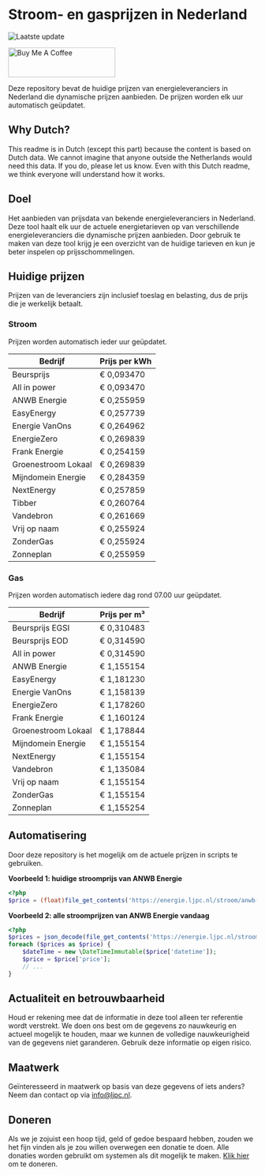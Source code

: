 # Stroom- en gasprijzen in Nederland

![Laatste update](https://img.shields.io/badge/laatste%20update-2025--10--11%2014%3A00%20CET-brightgreen)

<a href="https://www.buymeacoffee.com/Lars-" target="_blank"><img src="https://cdn.buymeacoffee.com/buttons/v2/default-orange.png" alt="Buy Me A Coffee" height="60" style="height: 60px !important;width: 217px !important;" ></a>

Deze repository bevat de huidige prijzen van energieleveranciers in Nederland die dynamische prijzen aanbieden. De prijzen worden elk uur automatisch geüpdatet.

## Why Dutch?

This readme is in Dutch (except this part) because the content is based on Dutch data. We cannot imagine that anyone outside the Netherlands would need this data. If you do, please let us know. Even with this Dutch readme, we think
everyone will understand how it works.

## Doel

Het aanbieden van prijsdata van bekende energieleveranciers in Nederland. Deze tool haalt elk uur de actuele energietarieven op van verschillende energieleveranciers die dynamische prijzen aanbieden. Door gebruik te maken van deze tool
krijg je een overzicht van de huidige tarieven en kun je beter inspelen op prijsschommelingen.

## Huidige prijzen

Prijzen van de leveranciers zijn inclusief toeslag en belasting, dus de prijs die je werkelijk betaalt.

### Stroom

Prijzen worden automatisch ieder uur geüpdatet.

 Bedrijf | Prijs per kWh 
---------|---------------
Beursprijs | € 0,093470
All in power | € 0,093470
ANWB Energie | € 0,255959
EasyEnergy | € 0,257739
Energie VanOns | € 0,264962
EnergieZero | € 0,269839
Frank Energie | € 0,254159
Groenestroom Lokaal | € 0,269839
Mijndomein Energie | € 0,284359
NextEnergy | € 0,257859
Tibber | € 0,260764
Vandebron | € 0,261669
Vrij op naam | € 0,255924
ZonderGas | € 0,255924
Zonneplan | € 0,255959


### Gas

Prijzen worden automatisch iedere dag rond 07.00 uur geüpdatet.

 Bedrijf | Prijs per m³ 
---------|--------------
Beursprijs EGSI | € 0,310483
Beursprijs EOD | € 0,314590
All in power | € 0,314590
ANWB Energie | € 1,155154
EasyEnergy | € 1,181230
Energie VanOns | € 1,158139
EnergieZero | € 1,178260
Frank Energie | € 1,160124
Groenestroom Lokaal | € 1,178844
Mijndomein Energie | € 1,155154
NextEnergy | € 1,155154
Vandebron | € 1,135084
Vrij op naam | € 1,155154
ZonderGas | € 1,155154
Zonneplan | € 1,155254


## Automatisering

Door deze repository is het mogelijk om de actuele prijzen in scripts te gebruiken.

**Voorbeeld 1: huidige stroomprijs van ANWB Energie**

```php
<?php
$price = (float)file_get_contents('https://energie.ljpc.nl/stroom/anwb-energie-nu.txt');

```

**Voorbeeld 2: alle stroomprijzen van ANWB Energie vandaag**

```php
<?php
$prices = json_decode(file_get_contents('https://energie.ljpc.nl/stroom/all-in-power-vandaag.json'),true);
foreach ($prices as $price) {
    $dateTime = new \DateTimeImmutable($price['datetime']);
    $price = $price['price'];
    // ...
}
```

## Actualiteit en betrouwbaarheid

Houd er rekening mee dat de informatie in deze tool alleen ter referentie wordt verstrekt. We doen ons best om de gegevens zo nauwkeurig en actueel mogelijk te houden, maar we kunnen de volledige nauwkeurigheid van de gegevens niet
garanderen. Gebruik deze informatie op eigen risico.

## Maatwerk

Geïnteresseerd in maatwerk op basis van deze gegevens of iets anders? Neem dan contact op
via [info@ljpc.nl](mailto:info@ljpc.nl?subject=Energie%20prijzen).

## Doneren

Als we je zojuist een hoop tijd, geld of gedoe bespaard hebben, zouden we het fijn vinden als je zou willen overwegen een
donatie te doen. Alle donaties worden gebruikt om systemen als dit mogelijk te
maken. [Klik hier](https://www.buymeacoffee.com/Lars-) om te doneren.
